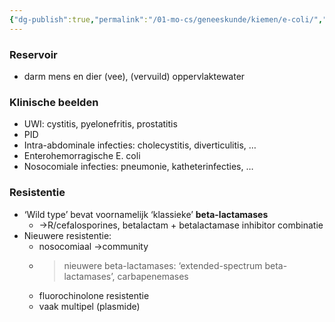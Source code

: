 ```yaml
---
{"dg-publish":true,"permalink":"/01-mo-cs/geneeskunde/kiemen/e-coli/","noteIcon":"","created":"2024-11-24T10:57:19.113+01:00","updated":"2024-12-29T13:58:43.350+01:00"}
---
```


### Reservoir

- darm mens en dier (vee), (vervuild) oppervlaktewater

  

### Klinische beelden

- UWI: cystitis, pyelonefritis, prostatitis
- PID
- Intra-abdominale infecties: cholecystitis, diverticulitis, …
- Enterohemorragische E. coli
- Nosocomiale infecties: pneumonie, katheterinfecties, …

  

### Resistentie

- ‘Wild type’ bevat voornamelijk ‘klassieke’ **beta-lactamases**
    - →R/cefalosporines, betalactam + betalactamase inhibitor combinatie
- Nieuwere resistentie:
    - nosocomiaal →community
    - >nieuwere beta-lactamases: ‘extended-spectrum beta-lactamases’, carbapenemases
    - fluorochinolone resistentie
    - vaak multipel (plasmide)